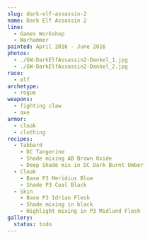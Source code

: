 ```yaml
---
slug: dark-elf-assassin-2
name: Dark Elf Assassin 2
line:
  - Games Workshop
  - Warhammer
painted: April 2016 - June 2016
photos:
  - ./GW-DarkElfAssassin2-Dankel_1.jpg
  - ./GW-DarkElfAssassin2-Dankel_2.jpg
race:
  - elf
archetype:
  - rogue
weapons:
  - fighting claw
  - axe
armor:
  - cloak
  - clothing
recipes:
  - Tabbard
    - DC Tangerine
    - Shade mixing AB Brown Oxide
    - Deep Shade mix in DC Dark Burnt Umber
  - Cloak
    - Base P3 Meridius Blue
    - Shade P3 Coal Black
  - Skin
    - Base P3 Idrian Flesh
    - Shade mixing in black
    - Highlight mixing in P3 Midlund Flesh
gallery:
  status: todo
---
```

